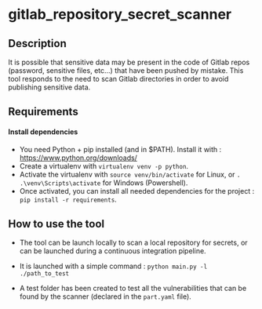 # gitlab_repository_secret_scanner

## Description

It is possible that sensitive data may be present in the code of Gitlab repos (password, sensitive files, etc...) that have been pushed by mistake.
This tool responds to the need to scan Gitlab directories in order to avoid publishing sensitive data.

## Requirements

#### Install dependencies

- You need Python + pip installed (and in $PATH). Install it with : https://www.python.org/downloads/
- Create a virtualenv with `virtualenv venv -p python`.
- Activate the virtualenv with `source venv/bin/activate` for Linux, or `. .\venv\Scripts\activate` for Windows (Powershell).
- Once activated, you can install all needed dependencies for the project : `pip install -r requirements`.

## How to use the tool

- The tool can be launch locally to scan a local repository for secrets, or can be launched during a continuous integration pipeline.

- It is launched with a simple command : `python main.py -l ./path_to_test`

- A test folder has been created to test all the vulnerabilities that can be found by the scanner (declared in the `part.yaml` file).